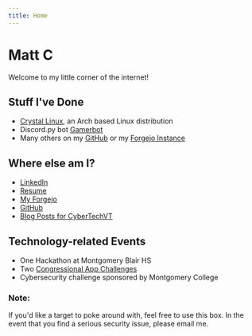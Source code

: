 ```yaml
---
title: Home
---
```

# Matt C
Welcome to my little corner of the internet!
## Stuff I've Done
* [Crystal Linux](https://getcryst.al), an Arch based Linux distribution
* Discord.py bot [Gamerbot](https://github.com/SomethingGeneric/GamerbotAgain)
* Many others on my [GitHub](https://github.com/SomethingGeneric) or my [Forgejo Instance](https://git.mattcompton.dev/matt)
## Where else am I?
* [LinkedIn](https://www.linkedin.com/in/matt-compton-a06243220)
* [Resume](https://docs.google.com/document/d/1DnYIzam28i1XA539HbV1L0TYgKv_BUmVXJM7WnJIEUk/edit?usp=sharingg)
* [My Forgejo](https://git.goober.cloud/matt)
* [GitHub](https://github.com/SomethingGeneric)
* [Blog Posts for CyberTechVT](https://www.cybervt.com/blogs/vaultwarden)
## Technology-related Events
* One Hackathon at Montgomery Blair HS
* Two [Congressional App Challenges](https://www.congressionalappchallenge.us/)
* Cybersecurity challenge sponsored by Montgomery College
### Note:
If you'd like a target to poke around with, feel free to use this box.
In the event that you find a serious security issue, please email me.

